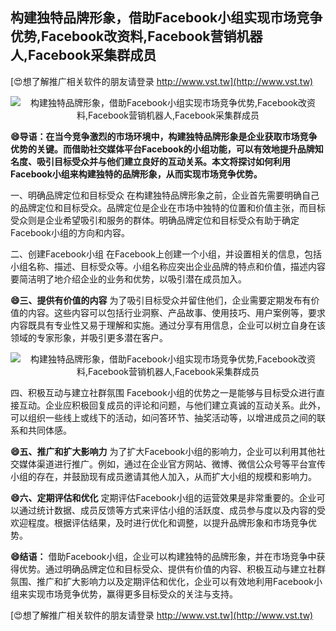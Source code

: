 ## **构建独特品牌形象，借助Facebook小组实现市场竞争优势,Facebook改资料,Facebook营销机器人,Facebook采集群成员**

[😍想了解推广相关软件的朋友请登录 http://www.vst.tw](http://www.vst.tw)

 <center><img src="https://vst.tw/MP4/tuiguang/png/2.png" alt="构建独特品牌形象，借助Facebook小组实现市场竞争优势,Facebook改资料,Facebook营销机器人,Facebook采集群成员"></center>

**😄导语：在当今竞争激烈的市场环境中，构建独特品牌形象是企业获取市场竞争优势的关键。而借助社交媒体平台Facebook的小组功能，可以有效地提升品牌知名度、吸引目标受众并与他们建立良好的互动关系。本文将探讨如何利用Facebook小组来构建独特的品牌形象，从而实现市场竞争优势。**

一、明确品牌定位和目标受众
在构建独特品牌形象之前，企业首先需要明确自己的品牌定位和目标受众。品牌定位是企业在市场中独特的位置和价值主张，而目标受众则是企业希望吸引和服务的群体。明确品牌定位和目标受众有助于确定Facebook小组的方向和内容。

二、创建Facebook小组
在Facebook上创建一个小组，并设置相关的信息，包括小组名称、描述、目标受众等。小组名称应突出企业品牌的特点和价值，描述内容要简洁明了地介绍企业的业务和优势，以吸引潜在成员加入。

**😄三、提供有价值的内容**
为了吸引目标受众并留住他们，企业需要定期发布有价值的内容。这些内容可以包括行业洞察、产品故事、使用技巧、用户案例等，要求内容既具有专业性又易于理解和实施。通过分享有用信息，企业可以树立自身在该领域的专家形象，并吸引更多潜在客户。

 <center><img src="https://vst.tw/MP4/tuiguang/png/5.png" alt="构建独特品牌形象，借助Facebook小组实现市场竞争优势,Facebook改资料,Facebook营销机器人,Facebook采集群成员"></center>

四、积极互动与建立社群氛围
Facebook小组的优势之一是能够与目标受众进行直接互动。企业应积极回复成员的评论和问题，与他们建立真诚的互动关系。此外，可以组织一些线上或线下的活动，如问答环节、抽奖活动等，以增进成员之间的联系和共同体感。

**😄五、推广和扩大影响力**
为了扩大Facebook小组的影响力，企业可以利用其他社交媒体渠道进行推广。例如，通过在企业官方网站、微博、微信公众号等平台宣传小组的存在，并鼓励现有成员邀请其他人加入，从而扩大小组的规模和影响力。

**😄六、定期评估和优化**
定期评估Facebook小组的运营效果是非常重要的。企业可以通过统计数据、成员反馈等方式来评估小组的活跃度、成员参与度以及内容的受欢迎程度。根据评估结果，及时进行优化和调整，以提升品牌形象和市场竞争优势。

**😄结语：**
借助Facebook小组，企业可以构建独特的品牌形象，并在市场竞争中获得优势。通过明确品牌定位和目标受众、提供有价值的内容、积极互动与建立社群氛围、推广和扩大影响力以及定期评估和优化，企业可以有效地利用Facebook小组来实现市场竞争优势，赢得更多目标受众的关注与支持。

[😍想了解推广相关软件的朋友请登录 http://www.vst.tw](http://www.vst.tw)



